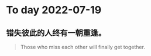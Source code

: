 
# To day 2022-07-19


## 错失彼此的人终有一朝重逢。
> Those who miss each other will finally get together.

    